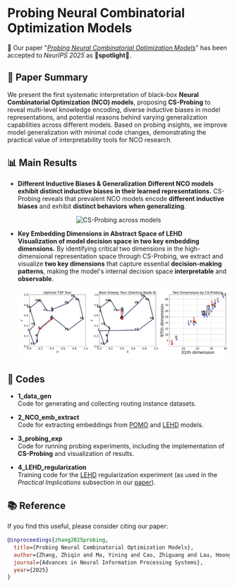# Probing Neural Combinatorial Optimization Models

📢 Our paper "[_Probing Neural Combinatorial Optimization Models_](https://arxiv.org/abs/2510.22131)" has been accepted to _NeurIPS 2025_ as 🌟**spotlight**🌟. 

## 📖 Paper Summary  
We present the first systematic interpretation of black-box **Neural Combinatorial Optimization (NCO) models**, proposing **CS-Probing** to reveal multi-level knowledge encoding, diverse inductive biases in model representations, and potential reasons behind varying generalization capabilities across different models. Based on probing insights, we improve model generalization with minimal code changes, demonstrating the practical value of interpretability tools for NCO research.

## 📊 Main Results

- **Different Inductive Biases & Generalization**
  **Different NCO models exhibit distinct inductive biases in their learned representations.** CS-Probing reveals that prevalent NCO models encode **different inductive biases** and exhibit **distinct behaviors when generalizing**.  

<p align="center">
  <img src="assets/fig_csprobe_models_p1p2.jpg" alt="CS-Probing across models" width="600"/>
</p>

- **Key Embedding Dimensions in Abstract Space of LEHD**   
  **Visualization of model decision space in two key embedding dimensions.** By identifying critical two dimensions in the high-dimensional representation space through CS-Probing, we extract and visualize **two key dimensions** that capture essential **decision-making patterns**, making the model's internal decision space **interpretable** and **observable**. 

  ![2D embedding visualization](assets/fig_csprobing_2d_seed_1.jpg)


## 📂 Codes

- **1_data_gen**  
  Code for generating and collecting routing instance datasets.  

- **2_NCO_emb_extract**  
  Code for extracting embeddings from [POMO](https://github.com/yd-kwon/POMO) and [LEHD](https://github.com/CIAM-Group/NCO_code/tree/main/single_objective/LEHD) models.  

- **3_probing_exp**  
  Code for running probing experiments, including the implementation of **CS-Probing** and visualization of results.  

- **4_LEHD_regularization**  
  Training code for the [LEHD](https://github.com/CIAM-Group/NCO_code/tree/main/single_objective/LEHD) regularization experiment (as used in the *Practical Implications* subsection in our [paper](https://arxiv.org/abs/2510.22131)).  


## 📚 Reference  

If you find this useful, please consider citing our paper:  

```bibtex
@inproceedings{zhang2025probing,
  title={Probing Neural Combinatorial Optimization Models},
  author={Zhang, Zhiqin and Ma, Yining and Cao, Zhiguang and Lau, Hoong Chuin},
  journal={Advances in Neural Information Processing Systems},
  year={2025}
}
